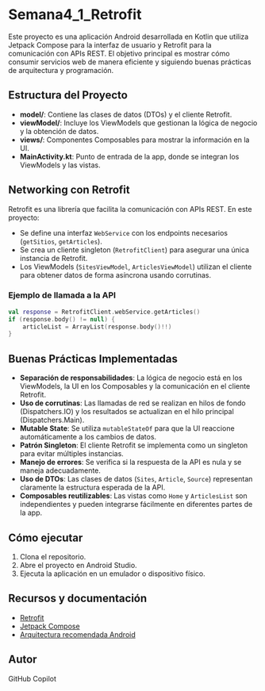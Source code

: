 # Semana4_1_Retrofit

Este proyecto es una aplicación Android desarrollada en Kotlin que utiliza Jetpack Compose para la interfaz de usuario y Retrofit para la comunicación con APIs REST. El objetivo principal es mostrar cómo consumir servicios web de manera eficiente y siguiendo buenas prácticas de arquitectura y programación.

## Estructura del Proyecto

- **model/**: Contiene las clases de datos (DTOs) y el cliente Retrofit.
- **viewModel/**: Incluye los ViewModels que gestionan la lógica de negocio y la obtención de datos.
- **views/**: Componentes Composables para mostrar la información en la UI.
- **MainActivity.kt**: Punto de entrada de la app, donde se integran los ViewModels y las vistas.

## Networking con Retrofit

Retrofit es una librería que facilita la comunicación con APIs REST. En este proyecto:

- Se define una interfaz `WebService` con los endpoints necesarios (`getSitios`, `getArticles`).
- Se crea un cliente singleton (`RetrofitClient`) para asegurar una única instancia de Retrofit.
- Los ViewModels (`SitesViewModel`, `ArticlesViewModel`) utilizan el cliente para obtener datos de forma asíncrona usando corrutinas.

### Ejemplo de llamada a la API
```kotlin
val response = RetrofitClient.webService.getArticles()
if (response.body() != null) {
    articleList = ArrayList(response.body()!!)
}
```

## Buenas Prácticas Implementadas

- **Separación de responsabilidades**: La lógica de negocio está en los ViewModels, la UI en los Composables y la comunicación en el cliente Retrofit.
- **Uso de corrutinas**: Las llamadas de red se realizan en hilos de fondo (Dispatchers.IO) y los resultados se actualizan en el hilo principal (Dispatchers.Main).
- **Mutable State**: Se utiliza `mutableStateOf` para que la UI reaccione automáticamente a los cambios de datos.
- **Patrón Singleton**: El cliente Retrofit se implementa como un singleton para evitar múltiples instancias.
- **Manejo de errores**: Se verifica si la respuesta de la API es nula y se maneja adecuadamente.
- **Uso de DTOs**: Las clases de datos (`Sites`, `Article`, `Source`) representan claramente la estructura esperada de la API.
- **Composables reutilizables**: Las vistas como `Home` y `ArticlesList` son independientes y pueden integrarse fácilmente en diferentes partes de la app.

## Cómo ejecutar

1. Clona el repositorio.
2. Abre el proyecto en Android Studio.
3. Ejecuta la aplicación en un emulador o dispositivo físico.

## Recursos y documentación
- [Retrofit](https://square.github.io/retrofit/)
- [Jetpack Compose](https://developer.android.com/jetpack/compose)
- [Arquitectura recomendada Android](https://developer.android.com/jetpack/guide)

## Autor
GitHub Copilot

